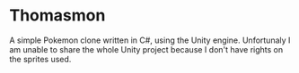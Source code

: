 # Thomasmon
A simple Pokemon clone written in C#, using the Unity engine.
Unfortunaly I am unable to share the whole Unity project because I don't have rights on the sprites used.

